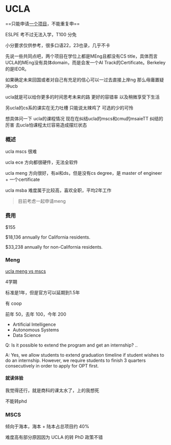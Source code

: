 # UCLA

==只能申请[一个项目](https://grad.ucla.edu/admissions/faqs/)，不能重复申==

ESLPE 考不过无法入学，T100 分免

小分要求仅供参考，很多口语22，23也录，几乎不卡

先说一些共同点吧，两个项目在学位上都是MEng且都没有CS title，具体而言UCLA的MEng没有具体domain，而是会发一个AI Track的Certificate。Berkeley的是IEOR。

如果确定未来回国或者对自己有充足的信心可以一过去直接上岸ng 那么毋庸置疑冲ucb

ucla就是可以给你更多的时间思考未来的路 更好的容错率 以及稍微享受下生活

另ucla的cs系的课实在无力吐槽 只能说太辣鸡了 可选的少的可怜

想具体问一下 ucla的课程情况 现在在纠结ucla的mscs和cmu的msaieTT 纠结的厉害 去ucla怕课程太烂容易造成摆烂状态

### 概述

ucla mscs 很难

ucla ece 方向都很硬件，无法全软件

ucla meng 方向很好，有ai和ds，但是没有cs degree，是 master of engineer + 一个certificate

ucla msba 难度属于比较高，喜欢全职，平均2年工作

> 目前考虑一起申请meng

### 费用

$155

$18,136 annually for California residents.

$33,238 annually for non-California residents.

### Meng

[ucla meng vs mscs](https://www.1point3acres.com/bbs/thread-810402-1-1.html)

4学期

标准是1年，但是官方可以延期到1.5年

有 coop

前年 50，去年 100，今年 200

- Artificial Intelligence
- Autonomous Systems
- Data Science

Q: Is it possible to extend the program and get an internship? ..

A: Yes, we allow students to extend graduation timeline if student wishes to do an internship. However, we require students to finish 3 quarters consecutively in order to apply for OPT first.

#### 就读体验

我觉得还行，就是商科的课太水了，上的我想死

不能转phd

### MSCS

倾向于海本，海本 + 陆本占总项目约 40%

难度高有部分原因因为 UCLA 的转 PhD 政策不错
